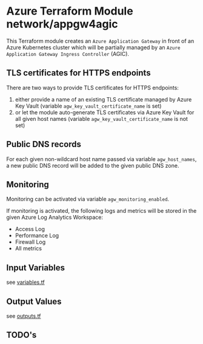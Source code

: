 # Azure Terraform Module network/appgw4agic

This Terraform module creates an `Azure Application Gateway` in front of an Azure Kubernetes cluster
which will be partially managed by an `Azure Application Gateway Ingress Controller` (AGIC).

## TLS certificates for HTTPS endpoints

There are two ways to provide TLS certificates for HTTPS endpoints:
1. either provide a name of an existing TLS certificate managed by Azure Key Vault (variable `agw_key_vault_certificate_name` is set)
2. or let the module auto-generate TLS certificates via Azure Key Vault for all given host names (variable `agw_key_vault_certificate_name` is not set)

## Public DNS records

For each given non-wildcard host name passed via variable `agw_host_names`, 
a new public DNS record will be added to the given public DNS zone.

## Monitoring

Monitoring can be activated via variable `agw_monitoring_enabled`.

If monitoring is activated, the following logs and metrics will be stored in the given Azure Log Analytics Workspace:

* Access Log
* Performance Log
* Firewall Log
* All metrics

## Input Variables

see [variables.tf](variables.tf)

## Output Values

see [outputs.tf](outputs.tf)

## TODO's
